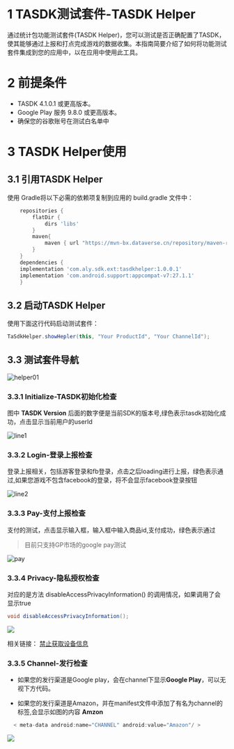 # 1  TASDK测试套件-TASDK Helper 

通过统计包功能测试套件(TASDK Helper)，您可以测试是否正确配置了TASDK，使其能够通过上报和打点完成游戏的数据收集。本指南简要介绍了如何将功能测试套件集成到您的应用中，以在应用中使用此工具。

# 2 前提条件
- TASDK  4.1.0.1 或更高版本。
- Google Play 服务 9.8.0 或更高版本。
- 确保您的谷歌账号在测试白名单中

# 3 TASDK Helper使用
## 3.1 引用TASDK Helper
使用 Gradle将以下必需的依赖项复制到应用的 build.gradle 文件中：
```groovy
    repositories {
        flatDir {
            dirs 'libs'
        }
        maven{
            maven { url "https://mvn-bx.dataverse.cn/repository/maven-releases/"}
        }
    }
    dependencies {
	implementation 'com.aly.sdk.ext:tasdkhelper:1.0.0.1'
	implementation 'com.android.support:appcompat-v7:27.1.1'
    }

```

## 3.2 启动TASDK Helper

使用下面这行代码启动测试套件：

 ```groovy
 TaSdkHelper.showHepler(this, "Your ProductId", "Your ChannelId");
```
## 3.3 测试套件导航

![helper01](../image/60990305b21bb_60990305.png "helper01")

###  3.3.1 Initialize-TASDK初始化检查

图中 **TASDK Version** 后面的数字便是当前SDK的版本号,绿色表示tasdk初始化成功，点击显示当前用户的userId

![line1](../image/6099049214a4b_60990492.png "line1")

###  3.3.2 Login-登录上报检查
登录上报相关，包括游客登录和fb登录，点击之后loading进行上报，绿色表示通过,如果您游戏不包含facebook的登录，将不会显示facebook登录按钮

![line2](../image/609904c93edc5_609904c9.png "line2")

###  3.3.3 Pay-支付上报检查
支付的测试，点击显示输入框，输入框中输入商品id,支付成功，绿色表示通过
> 目前只支持GP市场的google pay测试

![pay](../image/60990607a1852_60990607.jpeg "pay")

###  3.3.4 Privacy-隐私授权检查
对应的是方法 disableAccessPrivacyInformation() 的调用情况，如果调用了会显示true
```groovy
void disableAccessPrivacyInformation();
```
![](../image/609907b947637_609907b9.jpeg)

相关链接：
[禁止获取设备信息](/tasdk/android/android_init?id=_34-%e7%a6%81%e6%ad%a2%e8%8e%b7%e5%8f%96%e8%ae%be%e5%a4%87%e4%bf%a1%e6%81%af.md)

###  3.3.5 Channel-发行检查
- 如果您的发行渠道是Google play，会在channel下显示**Google Play**，可以无视下方代码。

- 如果您的发行渠道是Amazon，并在manifest文件中添加了有名为channel的标签,会显示如图的内容 **Amzon** 

```groovy
  < meta-data android:name="CHANNEL" android:value="Amazon"/ >
```
![](../image/609907d916d22_609907d9.jpeg)

